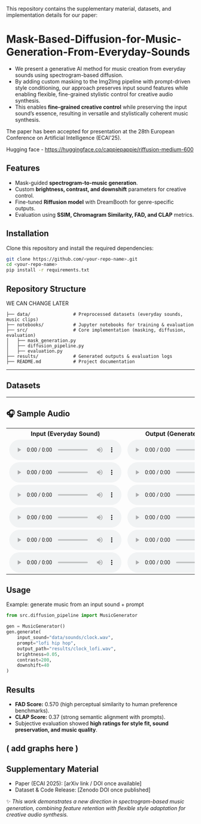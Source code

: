 This repository contains the supplementary material, datasets, and implementation details for our paper:


# Mask-Based-Diffusion-for-Music-Generation-From-Everyday-Sounds
- We present a generative AI method for music creation from everyday sounds using spectrogram-based diffusion. 
- By adding custom masking to the Img2Img pipeline with prompt-driven style conditioning, our approach preserves input sound features while enabling flexible, fine-grained stylistic control for creative audio synthesis. 
- This enables **fine-grained creative control** while preserving the input sound’s essence, resulting in versatile and stylistically coherent music synthesis.

The paper has been accepted for presentation at the 28th European Conference on Artificial Intelligence (ECAI'25).

Hugging face - https://huggingface.co/cappiepappie/riffusion-medium-600


##  Features

* Mask-guided **spectrogram-to-music generation**.
* Custom **brightness, contrast, and downshift** parameters for creative control.
* Fine-tuned **Riffusion model** with DreamBooth for genre-specific outputs.
* Evaluation using **SSIM, Chromagram Similarity, FAD, and CLAP** metrics.


##  Installation

Clone this repository and install the required dependencies:

```bash
git clone https://github.com/<your-repo-name>.git
cd <your-repo-name>
pip install -r requirements.txt
```


##  Repository Structure
WE CAN CHANGE LATER 
```
├── data/                # Preprocessed datasets (everyday sounds, music clips)
├── notebooks/           # Jupyter notebooks for training & evaluation
├── src/                 # Core implementation (masking, diffusion, evaluation)
│   ├── mask_generation.py
│   ├── diffusion_pipeline.py
│   ├── evaluation.py
├── results/             # Generated outputs & evaluation logs
├── README.md            # Project documentation
```

---

##  Datasets


---

## 🎧 Sample Audio

<table>
  <tr>
    <th>Input (Everyday Sound)</th>
    <th>Output (Generated Music)</th>
  </tr>
  
  <tr>
    <td>
      <audio controls>
        <source src="Samples\everyday_sound\clock_tick.wav" type="audio/wav">
      </audio>
    </td>
    <td>
      <audio controls>
        <source src="samples/sample1_output.wav" type="audio/wav">
      </audio>
    </td>
  </tr>
  
  <tr>
    <td>
      <audio controls>
        <source src="samples/sample2_input.wav" type="audio/wav">
      </audio>
    </td>
    <td>
      <audio controls>
        <source src="samples/sample2_output.wav" type="audio/wav">
      </audio>
    </td>
  </tr>
  
  <tr>
    <td>
      <audio controls>
        <source src="samples/sample3_input.wav" type="audio/wav">
      </audio>
    </td>
    <td>
      <audio controls>
        <source src="samples/sample3_output.wav" type="audio/wav">
      </audio>
    </td>
  </tr>
  
  <tr>
    <td>
      <audio controls>
        <source src="samples/sample4_input.wav" type="audio/wav">
      </audio>
    </td>
    <td>
      <audio controls>
        <source src="samples/sample4_output.wav" type="audio/wav">
      </audio>
    </td>
  </tr>
  
  <tr>
    <td>
      <audio controls>
        <source src="samples/sample5_input.wav" type="audio/wav">
      </audio>
    </td>
    <td>
      <audio controls>
        <source src="samples/sample5_output.wav" type="audio/wav">
      </audio>
    </td>
  </tr>
  
  <tr>
    <td>
      <audio controls>
        <source src="samples/sample6_input.wav" type="audio/wav">
      </audio>
    </td>
    <td>
      <audio controls>
        <source src="samples/sample6_output.wav" type="audio/wav">
      </audio>
    </td>
  </tr>
</table>


##  Usage

Example: generate music from an input sound + prompt

```python
from src.diffusion_pipeline import MusicGenerator

gen = MusicGenerator()
gen.generate(
    input_sound="data/sounds/clock.wav",
    prompt="lofi hip hop",
    output_path="results/clock_lofi.wav",
    brightness=0.05,
    contrast=200,
    downshift=40
)
```


##  Results

* **FAD Score:** 0.570 (high perceptual similarity to human preference benchmarks).
* **CLAP Score:** 0.37 (strong semantic alignment with prompts).
* Subjective evaluation showed **high ratings for style fit, sound preservation, and music quality**.

( add graphs here ) 
---

##  Supplementary Material

* Paper (ECAI 2025): \[arXiv link / DOI once available]
* Dataset & Code Release: \[Zenodo DOI once published]



✨ *This work demonstrates a new direction in spectrogram-based music generation, combining feature retention with flexible style adaptation for creative audio synthesis.*
